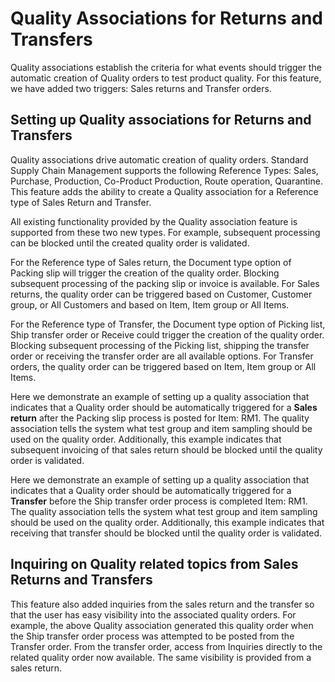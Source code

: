 ﻿---
title: 
description: 
ms.date: 04/25/2025
ms.topic: how-to
ms.service: 
author: johanhoffmann
ms.author: johanho
manager: 
---

# Quality Associations for Returns and Transfers

Quality associations establish the criteria for what events should trigger the automatic creation of Quality orders to test product quality. For this feature, we have added two triggers: Sales returns and Transfer orders.

## Setting up Quality associations for Returns and Transfers

Quality associations drive automatic creation of quality orders. Standard Supply Chain Management supports the following Reference Types: Sales, Purchase, Production, Co-Product Production, Route operation, Quarantine. This feature adds the ability to create a Quality association for a Reference type of Sales Return and Transfer.

All existing functionality provided by the Quality association feature is supported from these two new types. For example, subsequent processing can be blocked until the created quality order is validated.

For the Reference type of Sales return, the Document type option of Packing slip will trigger the creation of the quality order. Blocking subsequent processing of the packing slip or invoice is available. For Sales returns, the quality order can be triggered based on Customer, Customer group, or All Customers and based on Item, Item group or All Items.

For the Reference type of Transfer, the Document type option of Picking list, Ship transfer order or Receive could trigger the creation of the quality order. Blocking subsequent processing of the Picking list, shipping the transfer order or receiving the transfer order are all available options. For Transfer orders, the quality order can be triggered based on Item, Item group or All Items.

Here we demonstrate an example of setting up a quality association that indicates that a Quality order should be automatically triggered for a **Sales return** after the Packing slip process is posted for Item: RM1. The quality association tells the system what test group and item sampling should be used on the quality order. Additionally, this example indicates that subsequent invoicing of that sales return should be blocked until the quality order is validated.

Here we demonstrate an example of setting up a quality association that indicates that a Quality order should be automatically triggered for a **Transfer** before the Ship transfer order process is completed Item: RM1. The quality association tells the system what test group and item sampling should be used on the quality order. Additionally, this example indicates that receiving that transfer should be blocked until the quality order is validated.

## Inquiring on Quality related topics from Sales Returns and Transfers

This feature also added inquiries from the sales return and the transfer so that the user has easy visibility into the associated quality orders. For example, the above Quality association generated this quality order when the Ship transfer order process was attempted to be posted from the Transfer order. From the transfer order, access from Inquiries directly to the related quality order now available. The same visibility is provided from a sales return.
